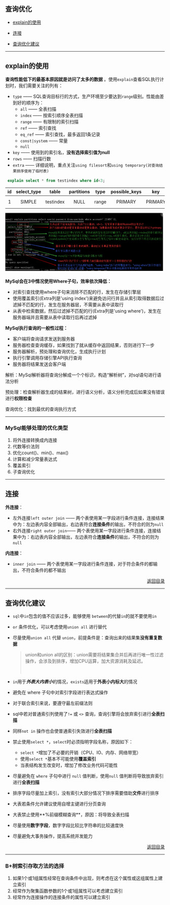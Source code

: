 ## <a name="top">查询优化</a>

+ <a href="#explain">explain的使用</a>


+ <a href="#join">连接</a>


+  <a href="#optimize_suggest">查询优化建议</a>


----

##  <a name="explain">explain的使用</a>



**查询性能低下的最基本原因就是访问了太多的数据** 。使用`explain`查看SQL执行计划时，我们需要关注的列有：

+ `type` —— SQL查询目标行的方式，生产环境至少要达到`range`级别。性能由差到好的顺序为：
  + `all` —— 全表扫描
  + `index` —— 按索引顺序全表扫描
  + `range` —— 有限制的索引扫描
  + `ref` —— 索引查找
  + `eq_ref` —— 索引查找，最多返回1条记录
  + `const|system` —— 常量
  + `null`
+ `key` —— 使用到的索引名，**没有选择索引值为null**
+ `rows` —— 扫描行数
+ `extra` —— 详细说明，重点关注`using filesort`和`using temporary(对查询结果排序使用了临时表)`

```sql
 explain select * from testindex where id<3;
```

|  id  | select_type |   table   | partitions | type  | possible_keys |   key   | key_len | ref  | rows | filtered | Extra       |
| :--: | :---------: | :-------: | :--------: | :---: | :-----------: | :-----: | :-----: | :--: | :--: | :------: | ----------- |
|  1   |   SIMPLE    | testindex |    NULL    | range |    PRIMARY    | PRIMARY |    4    | NULL |  2   |  100.0   | Using where |

![explain查询分析](https://github.com/HurricanGod/Home/blob/master/img/mysql-explain-command.png)

**MySql会在3中情况使用Where子句，效率依次降低：**

+ 对索引查找使用where子句来消除不匹配的行，发生在存储引擎层
+ 使用覆盖索引(Extra列是'using index')来避免访问行并且从索引取得数据后过滤掉不匹配的行，发生在服务器层，不需要从表中读取行
+ 从表中检索数据，然后过滤掉不匹配的行(Extra列是'using where')，发生在服务器端并且需要从表中读取行后再过滤掉

**MySql执行查询的一般性过程：**

+ 客户端将查询请求发送到服务器
+ 服务器检查查询缓存，如果找到了就从缓存中返回结果，否则进行下一步
+ 服务器解析，预处理和查询优化，生成执行计划
+ 执行引擎调用存储引擎API执行查询
+ 服务器将结果发送会客户端



解析：MySql解析器将查询分解成一个个标识，构造“解析树”，对sql语句进行语法分析

预处理：检查解析器生成的结果树，进行语义分析，语义分析完成后如果没有错误进行**权限检查**

查询优化：找到最优的查询执行方式

----

### MySql能够处理的优化类型

1. 将外连接转换成内连接
2. 代数等价法则
3. 优化count()、min()、max()
4. 计算和减少常量表达式
5. 覆盖索引
6. 子查询优化

------
## <a name="join">连接</a>



**外连接**：

+ 左外连接`left outer join` —— 两个表使用某一字段进行条件连接，连接结果中为：左边表内容全部输出，右边表符合**连接条件**的输出，不符合的则为`null`
+ 右外连接`right outer join`—— 两个表使用某一字段进行条件连接，连接结果中为：右边表内容全部输出，左边表符合**连接条件**的输出，不符合的则为`null`

**内连接**：

+ `inner join` —— 两个表使用某一字段进行条件连接，对于符合条件的都输出，不符合条件的都不输出



<p align="right"><a href="top">返回目录</a></p>

----

## <a name="optimize_suggest">查询优化建议</a>

+ `sql`中`in`包含的值不应该过多，能够使用 `between`的代替`in`的就不要使用`in`
+ `or` 条件优化，可以考虑使用`union all` 进行替代


+ 尽量使用`union all` 代替 `union`，前提条件是：查询出来的结果集**没有重复数据**

  >union和union all的区别：union需要将结果集合并后再进行唯一性过滤操作，会涉及到排序，增加CPU运算，加大资源消耗及延迟。
  >
  >​

+ `in`用于***外表大内表小***的情况，`exists`适用于**外表小内标大**的情况


+ 避免在 where 子句中对索引字段进行表达式操作


+ 对于联合索引来说，要遵守最左前缀法则


+ sql中若对普通索引列使用了`!=` 或 `<>` 查询，查询引擎将会放弃索引进行**全表扫描**


+ 同样`not in` 操作也会使普通索引失效进行**全表扫描**


+ 禁止使用`select *`，`select`时必须指明字段名称，原因如下：
  + `select *`增加了不必要的开销（CPU、IO、内存、网络带宽）
  + 使用`select *`基本不可能使用**覆盖索引**
  + 当表结构发生改变时，增加了修改业务代码可能性


+ 尽量避免在  `where` 子句中进行 `null` 值判断，使用`null` 值判断将导致放弃索引进行**全表扫描**


+ 排序字段尽量加上索引，没有索引大部分情况下排序需要借助**文件**进行排序


+ 大表若条件允许建议使用自增主键进行分页查询


+ 大表禁止使用**%前缀模糊查询**，原因：将导致全表扫描


+ 尽量使用**数字字段**，数字字段比较比字符串的比较速度快


+ 尽量避免大事务操作，提高系统并发能力



<p align="right"><a href="top">返回目录</a></p>

-------

### B+树索引存取方法的选择

1. 如果1个或1组属性经常在查询条件中出现，则考虑在这个属性或这组属性上建立索引
2. 经常作为聚集函数参数的1个或1组属性可以考虑建立索引
3. 经常作为连接操作的连接条件的属性可以建立索引



